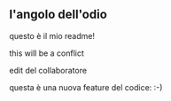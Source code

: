 ## l'angolo dell'odio

questo è il mio readme!

this will be a conflict

edit del collaboratore

questa è una nuova feature del codice: :-)